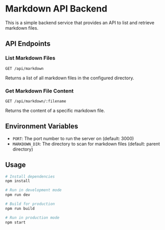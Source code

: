 # Markdown API Backend

This is a simple backend service that provides an API to list and retrieve markdown files.

## API Endpoints

### List Markdown Files

```
GET /api/markdown
```

Returns a list of all markdown files in the configured directory.

### Get Markdown File Content

```
GET /api/markdown/:filename
```

Returns the content of a specific markdown file.

## Environment Variables

- `PORT`: The port number to run the server on (default: 3000)
- `MARKDOWN_DIR`: The directory to scan for markdown files (default: parent directory)

## Usage

```bash
# Install dependencies
npm install

# Run in development mode
npm run dev

# Build for production
npm run build

# Run in production mode
npm start
``` 